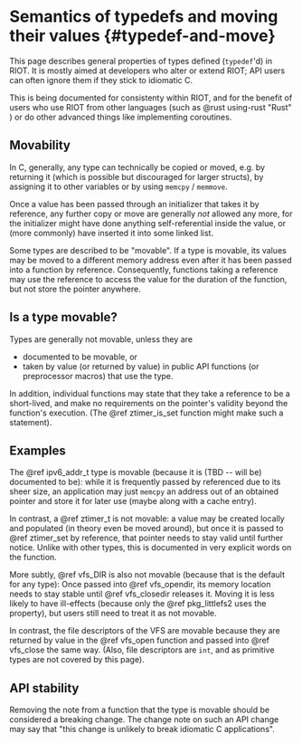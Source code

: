 Semantics of typedefs and moving their values {#typedef-and-move}
=============================================

This page describes general properties of types defined (`typedef`'d) in RIOT.
It is mostly aimed at developers who alter or extend RIOT;
API users can often ignore them if they stick to idiomatic C.

This is being documented for consistenty within RIOT,
and for the benefit of users who use RIOT
from other languages (such as @rust using-rust "Rust" )
or do other advanced things like implementing coroutines.

Movability
----------

In C, generally,
any type can technically be copied or moved,
e.g. by returning it (which is possible but discouraged for larger structs),
by assigning it to other variables
or by using `memcpy` / `memmove`.

Once a value has been passed through an initializer that takes it by reference,
any further copy or move are generally *not* allowed any more,
for the initializer might have done anything self-referential inside the value,
or (more commonly) have inserted it into some linked list.

Some types are described to be "movable".
If a type is movable, its values may be moved to a different memory address
even after it has been passed into a function by reference.
Consequently, functions taking a reference
may use the reference to access the value for the duration of the function,
but not store the pointer anywhere.

Is a type movable?
------------------

Types are generally not movable, unless they are

* documented to be movable, or
* taken by value (or returned by value) in public API functions (or preprocessor macros) that use the type.

In addition,
individual functions may state that they take a reference to be a short-lived,
and make no requirements on the pointer's validity beyond the function's execution.
(The @ref ztimer_is_set function might make such a statement).

Examples
--------

The @ref ipv6_addr_t type is movable (because it is (TBD -- will be) documented to be):
while it is frequently passed by referenced due to its sheer size,
an application may just `memcpy` an address out of an obtained pointer and store it for later use
(maybe along with a cache entry).

In contrast, a @ref ztimer_t is not movable:
a value may be created locally and populated (in theory even be moved around),
but once it is passed to @ref ztimer_set by reference,
that pointer needs to stay valid until further notice.
Unlike with other types, this is documented in very explicit words on the function.

More subtly, @ref vfs_DIR is also not movable (because that is the default for any type):
Once passed into @ref vfs_opendir, its memory location needs to stay stable
until @ref vfs_closedir releases it.
Moving it is less likely to have ill-effects (because only the @ref pkg_littlefs2 uses the property),
but users still need to treat it as not movable.

In contrast, the file descriptors of the VFS are movable
because they are returned by value in the @ref vfs_open function and passed into @ref vfs_close the same way.
(Also, file descriptors are `int`, and as primitive types are not covered by this page).

API stability
-------------

Removing the note from a function that the type is movable should be considered a breaking change.
The change note on such an API change may say that
"this change is unlikely to break idiomatic C applications".
